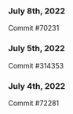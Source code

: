 ### July 8th, 2022

Commit #70231

### July 5th, 2022

Commit #314353


### July 4th, 2022

Commit #72281
